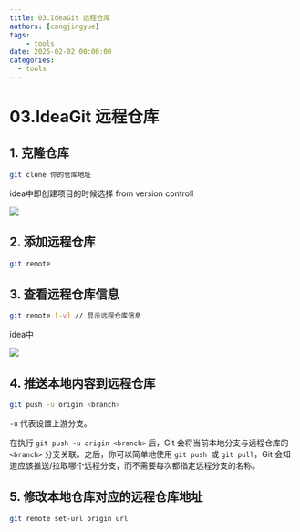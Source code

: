 ```yaml
---
title: 03.IdeaGit 远程仓库
authors: [cangjingyue]
tags: 
    - tools
date: 2025-02-02 00:00:00
categories:
  - tools
---
```


# 03.IdeaGit 远程仓库

## 1. 克隆仓库

```bash
git clone 你的仓库地址
```

idea中即创建项目的时候选择 from version controll

![](https://cangjingyue.oss-cn-hangzhou.aliyuncs.com/2025/02/02/17385040106726.jpg)


## 2. 添加远程仓库

```bash
git remote
```


## 3. 查看远程仓库信息

```bash
git remote [-v] // 显示远程仓库信息
```

idea中

![](https://cangjingyue.oss-cn-hangzhou.aliyuncs.com/2025/02/02/17385043929108.jpg)

## 4. 推送本地内容到远程仓库

```bash
git push -u origin <branch>
```

`-u` 代表设置上游分支。

在执行 `git push -u origin <branch>` 后，Git 会将当前本地分支与远程仓库的 `<branch>` 分支关联。之后，你可以简单地使用 `git push `或 `git pull`，Git 会知道应该推送/拉取哪个远程分支，而不需要每次都指定远程分支的名称。

## 5. 修改本地仓库对应的远程仓库地址

```bash
git remote set-url origin url
```

